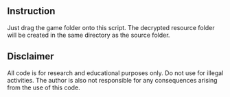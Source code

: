 ## Instruction
Just drag the game folder onto this script. The decrypted resource folder will be created in the same directory as the source folder.

## Disclaimer
All code is for research and educational purposes only. Do not use for illegal activities. The author is also not responsible for any consequences arising from the use of this code.
